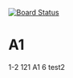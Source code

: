 [![Board Status](https://codedev.ms/v-wexu1/9ac995cd-8bfa-441e-b6c8-bbdf126d5f5a/7b29c480-41dd-48f7-8f2d-81d896f7f752/_apis/work/boardbadge/65edb67e-4f12-4daa-8772-50849e47d4e6)](https://codedev.ms/v-wexu1/9ac995cd-8bfa-441e-b6c8-bbdf126d5f5a/_boards/board/t/7b29c480-41dd-48f7-8f2d-81d896f7f752/Microsoft.RequirementCategory)
# A1
1-2
121
A1
6
test2
